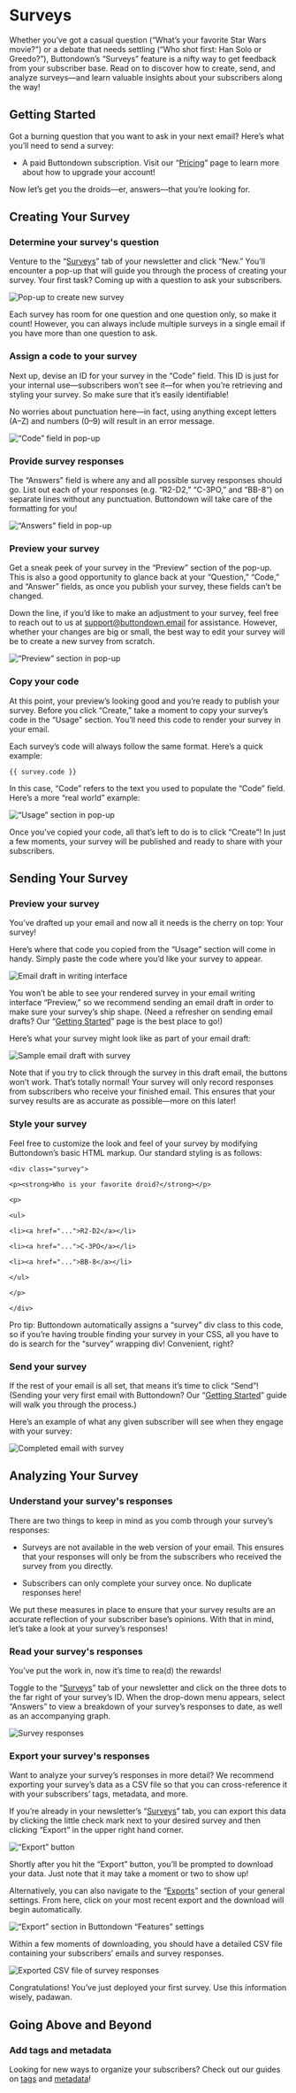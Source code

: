 ﻿# Surveys

Whether you’ve got a casual question (“What’s your favorite Star Wars movie?”) or a debate that needs settling (“Who shot first: Han Solo or Greedo?”), Buttondown’s “Surveys” feature is a nifty way to get feedback from your subscriber base. Read on to discover how to create, send, and analyze surveys—and learn valuable insights about your subscribers along the way!

## Getting Started

Got a burning question that you want to ask in your next email? Here’s what you’ll need to send a survey:

-   A paid Buttondown subscription. Visit our “[Pricing](https://buttondown.email/pricing)” page to learn more about how to upgrade your account!

Now let’s get you the droids—er, answers—that you’re looking for.

## Creating Your Survey

### Determine your survey's question

Venture to the “[Surveys](https://buttondown.email/surveys)” tab of your newsletter and click “New.” You’ll encounter a pop-up that will guide you through the process of creating your survey. Your first task? Coming up with a question to ask your subscribers.

![Pop-up to create new survey](https://github.com/madelinezday/buttondown/blob/main/images/surveys/surveys:pop-up-to-create-new-survey.gif?raw=true)

Each survey has room for one question and one question only, so make it count! However, you can always include multiple surveys in a single email if you have more than one question to ask.

### Assign a code to your survey

Next up, devise an ID for your survey in the “Code” field. This ID is just for your internal use—subscribers won’t see it—for when you’re retrieving and styling your survey. So make sure that it’s easily identifiable!

No worries about punctuation here—in fact, using anything except letters (A–Z) and numbers (0–9) will result in an error message.

![“Code” field in pop-up](https://github.com/madelinezday/buttondown/blob/main/images/surveys/surveys:code-field-in-pop-up.gif?raw=true)

### Provide survey responses

The “Answers” field is where any and all possible survey responses should go. List out each of your responses (e.g. “R2-D2,” “C-3PO,” and “BB-8”) on separate lines without any punctuation. Buttondown will take care of the formatting for you!

![“Answers” field in pop-up](https://github.com/madelinezday/buttondown/blob/main/images/surveys/surveys:answers-field-in-pop-up.gif?raw=true)

### Preview your survey

Get a sneak peek of your survey in the “Preview” section of the pop-up. This is also a good opportunity to glance back at your “Question,” “Code,” and “Answer” fields, as once you publish your survey, these fields can’t be changed.

Down the line, if you’d like to make an adjustment to your survey, feel free to reach out to us at support@buttondown.email for assistance. However, whether your changes are big or small, the best way to edit your survey will be to create a new survey from scratch.

![“Preview” section in pop-up](https://github.com/madelinezday/buttondown/blob/main/images/surveys/surveys:preview-section-in-pop-up.gif?raw=true)

### Copy your code

At this point, your preview’s looking good and you’re ready to publish your survey. Before you click “Create,” take a moment to copy your survey’s code in the “Usage” section. You’ll need this code to render your survey in your email.

Each survey’s code will always follow the same format. Here’s a quick example:

	{{ survey.code }}

In this case, “Code” refers to the text you used to populate the “Code” field. Here’s a more “real world” example:

![“Usage” section in pop-up](https://github.com/madelinezday/buttondown/blob/main/images/surveys/surveys:usage-section-in-pop-up.gif?raw=true)

Once you’ve copied your code, all that’s left to do is to click “Create”! In just a few moments, your survey will be published and ready to share with your subscribers.

## Sending Your Survey

### Preview your survey

You’ve drafted up your email and now all it needs is the cherry on top: Your survey!

Here’s where that code you copied from the “Usage” section will come in handy. Simply paste the code where you’d like your survey to appear.

![Email draft in writing interface](https://github.com/madelinezday/buttondown/blob/main/images/email-interface/surveys:email-draft-in-writing-interface.gif?raw=true)

You won’t be able to see your rendered survey in your email writing interface “Preview,” so we recommend sending an email draft in order to make sure your survey’s ship shape. (Need a refresher on sending email drafts? Our “[Getting Started](https://docs.buttondown.email/getting-started/registration-and-setup#draft-your-first-newsletter)” page is the best place to go!)

Here’s what your survey might look like as part of your email draft:

![Sample email draft with survey](https://github.com/madelinezday/buttondown/blob/main/images/emails/surveys:email-draft-in-inbox.gif?raw=true)

Note that if you try to click through the survey in this draft email, the buttons won’t work. That’s totally normal! Your survey will only record responses from subscribers who receive your finished email. This ensures that your survey results are as accurate as possible—more on this later!

### Style your survey

Feel free to customize the look and feel of your survey by modifying Buttondown’s basic HTML markup. Our standard styling is as follows:

	<div class="survey">

	<p><strong>Who is your favorite droid?</strong></p>

	<p>

	<ul>

	<li><a href="...">R2-D2</a></li>

	<li><a href="...">C-3PO</a></li>

	<li><a href="...">BB-8</a></li>

	</ul>

	</p>

	</div>

Pro tip: Buttondown automatically assigns a “survey” div class to this code, so if you’re having trouble finding your survey in your CSS, all you have to do is search for the “survey” wrapping div! Convenient, right?

### Send your survey

If the rest of your email is all set, that means it’s time to click “Send”! (Sending your very first email with Buttondown? Our “[Getting Started](https://docs.buttondown.email/getting-started/registration-and-setup#send-your-first-newsletter)” guide will walk you through the process.)

Here’s an example of what any given subscriber will see when they engage with your survey:

![Completed email with survey](https://github.com/madelinezday/buttondown/blob/main/images/emails/surveys:completed-survey.gif?raw=true)

## Analyzing Your Survey

### Understand your survey's responses

There are two things to keep in mind as you comb through your survey’s responses:

-   Surveys are not available in the web version of your email. This ensures that your responses will only be from the subscribers who received the survey from you directly.
    
-   Subscribers can only complete your survey once. No duplicate responses here!
    
We put these measures in place to ensure that your survey results are an accurate reflection of your subscriber base’s opinions. With that in mind, let’s take a look at your survey’s responses!

### Read your survey's responses

You’ve put the work in, now it’s time to rea(d) the rewards!

Toggle to the “[Surveys](https://buttondown.email/surveys)” tab of your newsletter and click on the three dots to the far right of your survey’s ID. When the drop-down menu appears, select “Answers” to view a breakdown of your survey’s responses to date, as well as an accompanying graph.

![Survey responses](https://github.com/madelinezday/buttondown/blob/main/images/surveys/surveys:survey-responses.gif?raw=true)

### Export your survey's responses

Want to analyze your survey’s responses in more detail? We recommend exporting your survey’s data as a CSV file so that you can cross-reference it with your subscribers’ tags, metadata, and more.

If you’re already in your newsletter’s “[Surveys](https://buttondown.email/surveys)” tab, you can export this data by clicking the little check mark next to your desired survey and then clicking “Export” in the upper right hand corner.

![“Export” button](https://github.com/madelinezday/buttondown/blob/main/images/surveys/surveys:export-button-2.gif?raw=true)

Shortly after you hit the “Export” button, you’ll be prompted to download your data. Just note that it may take a moment or two to show up!
  
Alternatively, you can also navigate to the “[Exports](https://buttondown.email/settings#exports)” section of your general settings. From here, click on your most recent export and the download will begin automatically.

![“Export” section in Buttondown “Features” settings](https://github.com/madelinezday/buttondown/blob/main/images/settings/surveys:exports-section-in-settings.gif?raw=true)

Within a few moments of downloading, you should have a detailed CSV file containing your subscribers’ emails and survey responses.

![Exported CSV file of survey responses](https://github.com/madelinezday/buttondown/blob/main/images/spreadsheets/surveys:exported-csv-file.gif?raw=true)

Congratulations! You’ve just deployed your first survey. Use this information wisely, padawan.

## Going Above and Beyond

### Add tags and metadata

Looking for new ways to organize your subscribers? Check out our guides on [tags](https://docs.buttondown.email/advanced-features/tags-vs-newsletters) and [metadata](https://docs.buttondown.email/advanced-features/metadata)!


